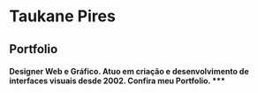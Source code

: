 
# Taukane Pires
## Portfolio
#### Designer Web e Gráfico. Atuo em criação e desenvolvimento de interfaces visuais desde 2002. Confira meu Portfolio. ***
